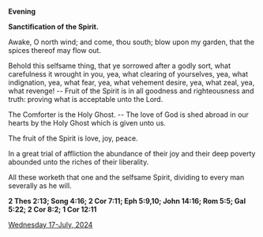 **Evening**

**Sanctification of the Spirit.**
 
Awake, O north wind; and come, thou south; blow upon my garden, that the spices thereof may flow out.
 
Behold this selfsame thing, that ye sorrowed after a godly sort, what carefulness it wrought in you, yea, what clearing of yourselves, yea, what indignation, yea, what fear, yea, what vehement desire, yea, what zeal, yea, what revenge! -- Fruit of the Spirit is in all goodness and righteousness and truth: proving what is acceptable unto the Lord.
 
The Comforter is the Holy Ghost. -- The love of God is shed abroad in our hearts by the Holy Ghost which is given unto us.
 
The fruit of the Spirit is love, joy, peace.
 
In a great trial of affliction the abundance of their joy and their deep poverty abounded unto the riches of their liberality.
 
All these worketh that one and the selfsame Spirit, dividing to every man severally as he will.  

**2 Thes 2:13; Song 4:16; 2 Cor 7:11; Eph 5:9,10; John 14:16; Rom 5:5; Gal 5:22; 2 Cor 8:2; 1 Cor 12:11**

[Wednesday 17-July, 2024](https://t.me/daily_light)
